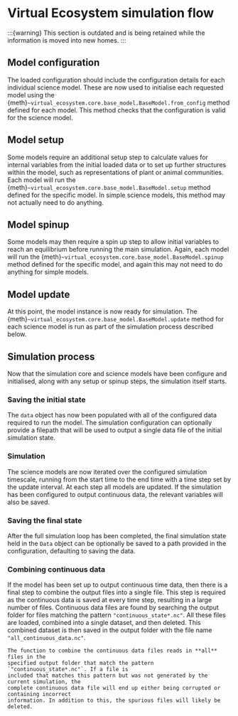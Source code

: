 # Virtual Ecosystem simulation flow

:::{warning}
This section is outdated and is being retained while the information is moved into new
homes.
:::

## Model configuration

The loaded configuration should include the configuration details for each individual
science model. These are now used to initialise each requested model using the
{meth}`~virtual_ecosystem.core.base_model.BaseModel.from_config` method defined
for each model. This method checks that the configuration is valid for the science
model.

## Model setup

Some models require an additional setup step to calculate values for internal variables
from the initial loaded data or to set up further structures within the model, such as
representations of plant or animal communities. Each model will run the
{meth}`~virtual_ecosystem.core.base_model.BaseModel.setup` method defined for the
specific model. In simple science models, this method may not actually need to do
anything.

## Model spinup

Some models may then require a spin up step to allow initial variables to reach an
equilibrium before running the main simulation. Again, each model will run the
{meth}`~virtual_ecosystem.core.base_model.BaseModel.spinup` method defined for the
specific model, and again this may not need to do anything for simple models.

## Model update

At this point, the model instance is now ready for simulation. The
{meth}`~virtual_ecosystem.core.base_model.BaseModel.update` method for each science
model is run as part of the simulation process described below.

## Simulation process

Now that the simulation core and science models have been configure and initialised,
along with any setup or spinup steps, the simulation itself starts.

### Saving the initial state

The `data` object has now been populated with all of the configured data required to run
the model. The simulation configuration can optionally provide a filepath that will be
used to output a single data file of the initial simulation state.

### Simulation

The science models are now iterated over the configured simulation timescale, running
from the start time to the end time with a time step set by the update interval. At each
step all models are updated. If the simulation has been configured to output continuous
data, the relevant variables will also be saved.

### Saving the final state

After the full simulation loop has been completed, the final simulation state held in
the `Data` object can be optionally be saved to a path provided in the configuration,
defaulting to saving the data.

### Combining continuous data

If the model has been set up to output continuous time data, then there is a final step
to combine the output files into a single file. This step is required as the continuous
data is saved at every time step, resulting in a large number of files. Continuous data
files are found by searching the output folder for files matching the pattern
`"continuous_state*.nc"`. All these files are loaded, combined into a single dataset,
and then deleted. This combined dataset is then saved in the output folder with the file
name `"all_continuous_data.nc"`.

```{warning}
The function to combine the continuous data files reads in **all** files in the
specified output folder that match the pattern `"continuous_state*.nc"`. If a file is
included that matches this pattern but was not generated by the current simulation, the
complete continuous data file will end up either being corrupted or containing incorrect
information. In addition to this, the spurious files will likely be deleted.
```

